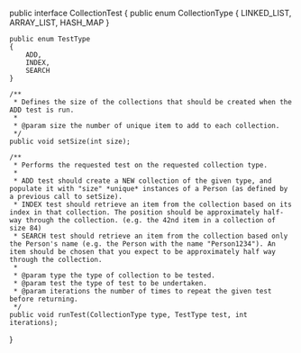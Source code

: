 public interface CollectionTest
{
    public enum CollectionType
    {
        LINKED_LIST,
        ARRAY_LIST,
        HASH_MAP
    }

    public enum TestType
    {
        ADD,
        INDEX,
        SEARCH        
    }

    /**
     * Defines the size of the collections that should be created when the ADD test is run.
     *
     * @param size the number of unique item to add to each collection.
     */
    public void setSize(int size);

    /**
     * Performs the requested test on the requested collection type.
     *
     * ADD test should create a NEW collection of the given type, and populate it with "size" *unique* instances of a Person (as defined by a previous call to setSize).
     * INDEX test should retrieve an item from the collection based on its index in that collection. The position should be approximately half-way through the collection. (e.g. the 42nd item in a collection of size 84) 
     * SEARCH test should retrieve an item from the collection based only the Person's name (e.g. the Person with the name "Person1234"). An item should be chosen that you expect to be approximately half way through the collection.
     *
     * @param type the type of collection to be tested.
     * @param test the type of test to be undertaken.
     * @param iterations the number of times to repeat the given test before returning.
     */
    public void runTest(CollectionType type, TestType test, int iterations);
}
